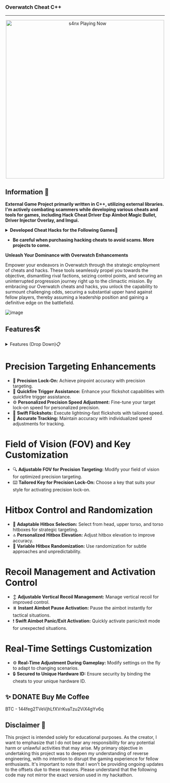 ###  Overwatch Cheat C++ 
***
<p align="center">
   <img src="https://readme-spotify-status-rho.vercel.app/api/run-spotify-status.py" alt="s4nx Playing Now" width="500" />
<p align="center">


## Information 🌟
**External Game Project primarily written in C++, utilizing external libraries. I'm actively combating scammers while developing various cheats and tools for games, including Hack Cheat Driver Esp Aimbot Magic Bullet, Driver Injector Overlay, and Imgui.**
<details>
<summary><strong>Developed Cheat Hacks for the Following Games🚀</strong></summary>

- Rise Online 🌄
- Apex Legends 🏆
- Bloodhunt 🔍
- Call of Duty: Cold War ☢️
- Call of Duty: Vanguard ⚔️
- Call of Duty: Warzone/MW (Modern Warfare) 🪂
- Dayz 🧟
- Dead By Daylight 🌑
- Destiny 2 ⚔️
- Enlisted 🛡️
- Escape From Tarkov 🏙️
- Fortnite 🛸
- Halo Infinite 🔥
- HyperFlick 🎯
- New Critical Hit 💥
- New World 🌍
- Mir 4 🌌
- Noble 🏰
- Playerunknown's Battlegrounds (PUBG) 🏆
- Steam 🎮
- Rainbow Six Siege 🌈
- Rijin 🐉
- Rogue Company 💣
- Rust 🔧
- Scum 🧟
- Splitgate 🌀
- Super People 🦸
- Unleashed 🌟
- Valorant 🔫
- Spoofer 🔧
- DLL Injector 💉
</details>

- **Be careful when purchasing hacking cheats to avoid scams. More projects to come.**


**Unleash Your Dominance with Overwatch Enhancements**

Empower your endeavors in Overwatch through the strategic employment of cheats and hacks. These tools seamlessly propel you towards the objective, dismantling rival factions, seizing control points, and securing an uninterrupted progression journey right up to the climactic mission. By embracing our Overwatch cheats and hacks, you unlock the capability to surmount challenging odds, securing a substantial upper hand against fellow players, thereby assuming a leadership position and gaining a definitive edge on the battlefield.



![image](https://user-images.githubusercontent.com/105746452/169097330-cff6e9da-9064-4d62-9931-f7d739c2644e.png)
## Features🛠️
<details>
<summary>Features (Drop Down)📋</summary>
  
* **AIMBOT** 🔫
* **ESP** 👁️
* **SPOOFER** 🛡️
* **DRIVER** 🚗
* **INJECTOR** 💉
  </details>


# Precision Targeting Enhancements

- 🎯 **Precision Lock-On:** Achieve pinpoint accuracy with precision targeting.
- 🔫 **Quickfire Trigger Assistance:** Enhance your flickshot capabilities with quickfire trigger assistance.
- ⚙️ **Personalized Precision Speed Adjustment:** Fine-tune your target lock-on speed for personalized precision.
- 💨 **Swift Flickshots:** Execute lightning-fast flickshots with tailored speed.
- 🎯 **Accurate Tracking:** Maintain accuracy with individualized speed adjustments for tracking.

# Field of Vision (FOV) and Key Customization

- 🔍 **Adjustable FOV for Precision Targeting:** Modify your field of vision for optimized precision targeting.
- ⌨️ **Tailored Key for Precision Lock-On:** Choose a key that suits your style for activating precision lock-on.

# Hitbox Control and Randomization

- 🎯 **Adaptable Hitbox Selection:** Select from head, upper torso, and torso hitboxes for strategic targeting.
- 🔝 **Personalized Hitbox Elevation:** Adjust hitbox elevation to improve accuracy.
- 🎲 **Variable Hitbox Randomization:** Use randomization for subtle approaches and unpredictability.

# Recoil Management and Activation Control

- ↕️ **Adjustable Vertical Recoil Management:** Manage vertical recoil for improved control.
- ⏸️ **Instant Aimbot Pause Activation:** Pause the aimbot instantly for tactical situations.
- ❗ **Swift Aimbot Panic/Exit Activation:** Quickly activate panic/exit mode for unexpected situations.

# Real-Time Settings Customization

- ⚙️ **Real-Time Adjustment During Gameplay:** Modify settings on the fly to adapt to changing scenarios.
- 🔒 **Secured to Unique Hardware ID:** Ensure security by binding the cheats to your unique hardware ID.


## ✨ DONATE Buy Me Coffee

BTC - 144feg2TVeVjhLfXVrKvaTzu2ViX4gYv6q


## Disclaimer 🚧
This project is intended solely for educational purposes. As the creator, I want to emphasize that I do not bear any responsibility for any potential harm or unlawful activities that may arise. My primary objective in undertaking this project was to deepen my understanding of reverse engineering, with no intention to disrupt the gaming experience for fellow enthusiasts. It's important to note that I won't be providing ongoing updates to the offsets due to these reasons. Please understand that the following code may not mirror the exact version used in my hackathon.
